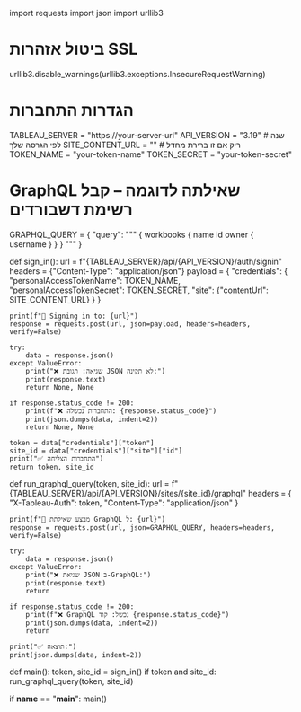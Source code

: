 import requests
import json
import urllib3

# ביטול אזהרות SSL
urllib3.disable_warnings(urllib3.exceptions.InsecureRequestWarning)

# הגדרות התחברות
TABLEAU_SERVER = "https://your-server-url"
API_VERSION = "3.19"  # שנה לפי הגרסה שלך
SITE_CONTENT_URL = ""  # ריק אם זו ברירת מחדל
TOKEN_NAME = "your-token-name"
TOKEN_SECRET = "your-token-secret"

# GraphQL שאילתה לדוגמה – קבל רשימת דשבורדים
GRAPHQL_QUERY = {
    "query": """
    {
      workbooks {
        name
        id
        owner {
          username
        }
      }
    }
    """
}

def sign_in():
    url = f"{TABLEAU_SERVER}/api/{API_VERSION}/auth/signin"
    headers = {"Content-Type": "application/json"}
    payload = {
        "credentials": {
            "personalAccessTokenName": TOKEN_NAME,
            "personalAccessTokenSecret": TOKEN_SECRET,
            "site": {"contentUrl": SITE_CONTENT_URL}
        }
    }

    print(f"🔐 Signing in to: {url}")
    response = requests.post(url, json=payload, headers=headers, verify=False)

    try:
        data = response.json()
    except ValueError:
        print("❌ שגיאה: תגובת JSON לא תקינה:")
        print(response.text)
        return None, None

    if response.status_code != 200:
        print(f"❌ התחברות נכשלה: {response.status_code}")
        print(json.dumps(data, indent=2))
        return None, None

    token = data["credentials"]["token"]
    site_id = data["credentials"]["site"]["id"]
    print("✅ התחברות הצליחה")
    return token, site_id

def run_graphql_query(token, site_id):
    url = f"{TABLEAU_SERVER}/api/{API_VERSION}/sites/{site_id}/graphql"
    headers = {
        "X-Tableau-Auth": token,
        "Content-Type": "application/json"
    }

    print(f"📡 מבצע שאילתת GraphQL ל: {url}")
    response = requests.post(url, json=GRAPHQL_QUERY, headers=headers, verify=False)

    try:
        data = response.json()
    except ValueError:
        print("❌ שגיאת JSON ב-GraphQL:")
        print(response.text)
        return

    if response.status_code != 200:
        print(f"❌ GraphQL נכשל: קוד {response.status_code}")
        print(json.dumps(data, indent=2))
        return

    print("✅ תוצאה:")
    print(json.dumps(data, indent=2))

def main():
    token, site_id = sign_in()
    if token and site_id:
        run_graphql_query(token, site_id)

if __name__ == "__main__":
    main()
